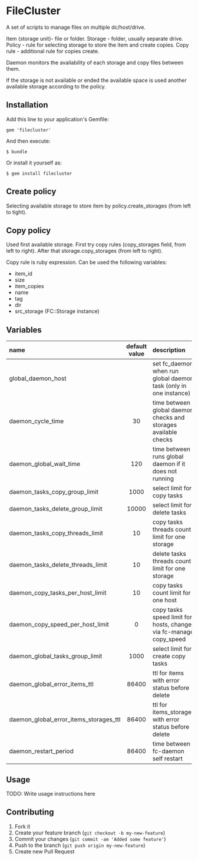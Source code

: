 # FileCluster

A set of scripts to manage files on multiple dc/host/drive.

Item (storage unit)- file or folder.
Storage - folder, usually separate drive.
Policy - rule for selecting storage to store the item and сreate copies.
Copy rule - additional rule for copies сreate.

Daemon monitors the availability of each storage and copy files between them.

If the storage is not available or ended the available space is used another available storage according to the policy.


## Installation

Add this line to your application's Gemfile:

    gem 'filecluster'

And then execute:

    $ bundle

Or install it yourself as:

    $ gem install filecluster

## Create policy

Selecting available storage to store item by policy.create_storages (from left to tight).
    
## Copy policy

Used first available storage.
First try copy rules (copy_storages field, from left to right).
After that storage.copy_storages (from left to right).

Copy rule is ruby expression.
Can be used the following variables:

* item_id
* size
* item_copies
* name
* tag
* dir
* src_storage (FC::Storage instance)

## Variables

|name|default value|description|
|:---|:-----------:|:---------|
|global_daemon_host||set fc_daemon when run global daemon task (only in one instance)|
|daemon_cycle_time|30|time between global daemon checks and storages available checks|
|daemon_global_wait_time|120|time between runs global daemon if it does not running|
|daemon_tasks_copy_group_limit|1000|select limit for copy tasks|
|daemon_tasks_delete_group_limit|10000|select limit for delete tasks|
|daemon_tasks_copy_threads_limit|10|copy tasks threads count limit for one storage|
|daemon_tasks_delete_threads_limit|10|delete tasks threads count limit for one storage|
|daemon_copy_tasks_per_host_limit|10|copy tasks count limit for one host|
|daemon_copy_speed_per_host_limit|0|copy tasks speed limit for hosts, change via fc-manage copy_speed|
|daemon_global_tasks_group_limit|1000|select limit for create copy tasks|
|daemon_global_error_items_ttl|86400|ttl for items with error status before delete|
|daemon_global_error_items_storages_ttl|86400|ttl for items_storages with error status before delete|
|daemon_restart_period|86400|time between fc-daemon self restart|

## Usage

TODO: Write usage instructions here

## Contributing

1. Fork it
2. Create your feature branch (`git checkout -b my-new-feature`)
3. Commit your changes (`git commit -am 'Added some feature'`)
4. Push to the branch (`git push origin my-new-feature`)
5. Create new Pull Request
